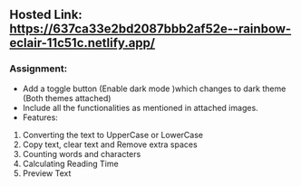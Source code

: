

## Hosted Link: https://637ca33e2bd2087bbb2af52e--rainbow-eclair-11c51c.netlify.app/

### Assignment:

- Add a toggle button (Enable dark mode )which changes to dark theme (Both themes attached)
- Include all the functionalities as mentioned in attached images.
- Features:
1. Converting the text to UpperCase or LowerCase
2. Copy text, clear text and Remove extra spaces
3. Counting words and characters
4. Calculating Reading Time
5. Preview Text